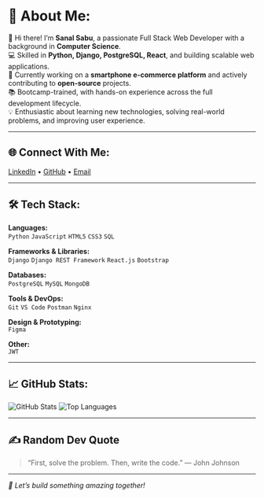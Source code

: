 # 💫 About Me:
👋 Hi there! I’m **Sanal Sabu**, a passionate Full Stack Web Developer with a background in **Computer Science**.  
💻 Skilled in **Python, Django, PostgreSQL, React**, and building scalable web applications.  
🚀 Currently working on a **smartphone e-commerce platform** and actively contributing to **open-source** projects.  
📚 Bootcamp-trained, with hands-on experience across the full development lifecycle.  
💡 Enthusiastic about learning new technologies, solving real-world problems, and improving user experience.

---

## 🌐 Connect With Me:
[LinkedIn](https://www.linkedin.com/in/sanal-sabu-/) • [GitHub](https://github.com/sanal2206/sanal2206) • [Email](mailto:sanalsabu22@gmail.com)

---

## 🛠️ Tech Stack:
**Languages:**  
`Python` `JavaScript` `HTML5` `CSS3` `SQL`  

**Frameworks & Libraries:**  
`Django` `Django REST Framework` `React.js` `Bootstrap`  

**Databases:**  
`PostgreSQL` `MySQL` `MongoDB`  

**Tools & DevOps:**  
`Git` `VS Code` `Postman`    `Nginx`    

**Design & Prototyping:**  
`Figma`  

**Other:**  
`JWT`  

---

## 📈 GitHub Stats:
<p align="left">
  <img src="https://github-readme-stats.vercel.app/api?username=sanal2206&show_icons=true&theme=tokyonight" alt="GitHub Stats" />
  <img src="https://github-readme-stats.vercel.app/api/top-langs/?username=sanal2206&layout=compact&theme=tokyonight" alt="Top Languages" />
</p>


---

## ✍️ Random Dev Quote
> “First, solve the problem. Then, write the code.” — John Johnson

---


_🎯 Let’s build something amazing together!_
